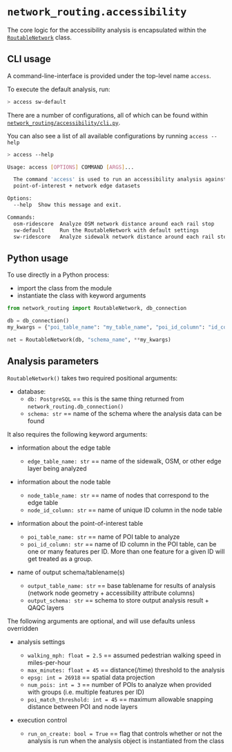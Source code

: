 # `network_routing.accessibility`

The core logic for the accessibility analysis is encapsulated within the [`RoutableNetwork`](./routable_network.py#L10) class.

## CLI usage

A command-line-interface is provided under the top-level name `access`.

To execute the default analysis, run:

```bash
> access sw-default
```

There are a number of configurations, all of which can be found within [`network_routing/accessibility/cli.py`](./cli.py).

You can also see a list of all available configurations by running `access --help`

```bash
> access --help

Usage: access [OPTIONS] COMMAND [ARGS]...

  The command 'access' is used to run an accessibility analysis against
  point-of-interest + network edge datasets

Options:
  --help  Show this message and exit.

Commands:
  osm-ridescore  Analyze OSM network distance around each rail stop
  sw-default     Run the RoutableNetwork with default settings
  sw-ridescore   Analyze sidewalk network distance around each rail stop
```

## Python usage

To use directly in a Python process:

- import the class from the module
- instantiate the class with keyword arguments

```python
from network_routing import RoutableNetwork, db_connection

db = db_connection()
my_kwargs = {"poi_table_name": "my_table_name", "poi_id_column": "id_colname"}

net = RoutableNetwork(db, "schema_name", **my_kwargs)
```

## Analysis parameters

`RoutableNetwork()` takes two required positional arguments:

- database:
  - `db: PostgreSQL` == this is the same thing returned from `network_routing.db_connection()`
  - `schema: str` == name of the schema where the analysis data can be found

It also requires the following keyword arguments:

- information about the edge table

  - `edge_table_name: str` == name of the sidewalk, OSM, or other edge layer being analyzed

- information about the node table

  - `node_table_name: str` == name of nodes that correspond to the edge table
  - `node_id_column: str` == name of unique ID column in the node table

- information about the point-of-interest table

  - `poi_table_name: str` == name of POI table to analyze
  - `poi_id_column: str` == name of ID column in the POI table, can be one or many features per ID. More than one feature for a given ID will get treated as a group.

- name of output schema/tablename(s)
  - `output_table_name: str` == base tablename for results of analysis (network node geometry + accessibility attribute columns)
  - `output_schema: str` == schema to store output analysis result + QAQC layers

The following arguments are optional, and will use defaults unless overridden

- analysis settings

  - `walking_mph: float = 2.5` == assumed pedestrian walking speed in miles-per-hour
  - `max_minutes: float = 45` == distance(/time) threshold to the analysis
  - `epsg: int = 26918` == spatial data projection
  - `num_pois: int = 3` == number of POIs to analyze when provided with groups (i.e. multiple features per ID)
  - `poi_match_threshold: int = 45` == maximum allowable snapping distance between POI and node layers

- execution control
  - `run_on_create: bool = True` == flag that controls whether or not the analysis is run when the analysis object is instantiated from the class

